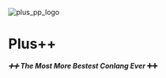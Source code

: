 ![plus_pp_logo](https://github.com/wafelvloot/plus-pp/assets/109670690/4311c6af-b54b-40d6-a6bf-60745de215d3)
<br>
# Plus++
**_➕➕ The Most More Bestest Conlang Ever_ ➕➕**
